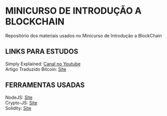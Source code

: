 # MINICURSO DE INTRODUÇÃO A BLOCKCHAIN
Repositório dos materiais usados no Minicurso de Introdução a BlockChain

## LINKS PARA ESTUDOS
Simply Explained: <a href="https://www.youtube.com/@simplyexplained"> Canal no Youtube</a><br>
Artigo Traduzido Bitcoin: <a href="https://cointimes.com.br/whitepaper-do-bitcoin-traduzido/">Site</a><br>


## FERRAMENTAS USADAS
NodeJS: <a href="https://nodejs.org/en">Site</a><br>
Crypto-JS: <a href="https://www.npmjs.com/package/crypto-js">Site</a><br>
Solidity: <a href="https://soliditylang.org/">Site</a><br>